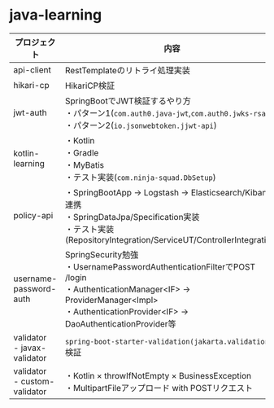 # java-learning

|プロジェクト|内容|
|----|----|
|api-client|RestTemplateのリトライ処理実装|
|hikari-cp|HikariCP検証|
|jwt-auth|SpringBootでJWT検証するやり方<br>・パターン1(`com.auth0.java-jwt`,`com.auth0.jwks-rsa`)<br>・パターン2(`io.jsonwebtoken.jjwt-api`)|
|kotlin-learning|・Kotlin<br>・Gradle<br>・MyBatis<br>・テスト実装(`com.ninja-squad.DbSetup`)|
|policy-api|・SpringBootApp → Logstash → Elasticsearch/Kibana連携<br>・SpringDataJpa/Specification実装<br>・テスト実装(RepositoryIntegration/ServiceUT/ControllerIntegration)|
|username-password-auth|SpringSecurity勉強<br>・UsernamePasswordAuthenticationFilterでPOST /login<br>・AuthenticationManager\<IF\> → ProviderManager\<Impl\><br>・AuthenticationProvider\<IF\> → DaoAuthenticationProvider等|
|validator<br> - javax-validator|`spring-boot-starter-validation(jakarta.validation)`検証|
|validator<br> - custom-validator|・Kotlin × throwIfNotEmpty × BusinessException<br>・MultipartFileアップロード with POSTリクエスト|

